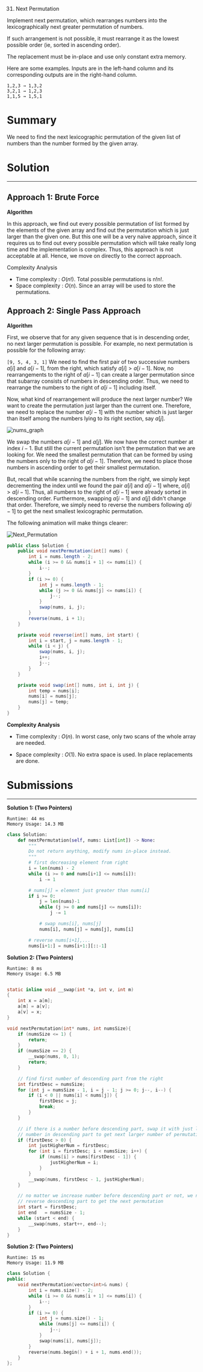 31. Next Permutation

Implement next permutation, which rearranges numbers into the lexicographically next greater permutation of numbers.

If such arrangement is not possible, it must rearrange it as the lowest possible order (ie, sorted in ascending order).

The replacement must be in-place and use only constant extra memory.

Here are some examples. Inputs are in the left-hand column and its corresponding outputs are in the right-hand column.

```
1,2,3 → 1,3,2
3,2,1 → 1,2,3
1,1,5 → 1,5,1
```

# Summary
We need to find the next lexicographic permutation of the given list of numbers than the number formed by the given array.

# Solution
---
## Approach 1: Brute Force
**Algorithm**

In this approach, we find out every possible permutation of list formed by the elements of the given array and find out the permutation which is just larger than the given one. But this one will be a very naive approach, since it requires us to find out every possible permutation which will take really long time and the implementation is complex. Thus, this approach is not acceptable at all. Hence, we move on directly to the correct approach.

Complexity Analysis

* Time complexity : $O(n!)$. Total possible permutations is n!n!.
* Space complexity : $O(n)$. Since an array will be used to store the permutations.

## Approach 2: Single Pass Approach
**Algorithm**

First, we observe that for any given sequence that is in descending order, no next larger permutation is possible. For example, no next permutation is possible for the following array:

`[9, 5, 4, 3, 1]`
We need to find the first pair of two successive numbers $a[i]$ and $a[i-1]$, from the right, which satisfy $a[i] > a[i-1]$. Now, no rearrangements to the right of $a[i-1]$ can create a larger permutation since that subarray consists of numbers in descending order. Thus, we need to rearrange the numbers to the right of $a[i-1]$ including itself.

Now, what kind of rearrangement will produce the next larger number? We want to create the permutation just larger than the current one. Therefore, we need to replace the number $a[i-1]$ with the number which is just larger than itself among the numbers lying to its right section, say $a[j]$.

![nums_graph](img/31_nums_graph.png)

We swap the numbers $a[i-1]$ and $a[j]$. We now have the correct number at index $i-1$. But still the current permutation isn't the permutation that we are looking for. We need the smallest permutation that can be formed by using the numbers only to the right of $a[i-1]$. Therefore, we need to place those numbers in ascending order to get their smallest permutation.

But, recall that while scanning the numbers from the right, we simply kept decrementing the index until we found the pair $a[i]$ and $a[i-1]$ where, $a[i] > a[i-1]$. Thus, all numbers to the right of $a[i-1]$ were already sorted in descending order. Furthermore, swapping $a[i-1]$ and $a[j]$ didn't change that order. Therefore, we simply need to reverse the numbers following $a[i-1]$ to get the next smallest lexicographic permutation.

The following animation will make things clearer:

![Next_Permutation](img/31_Next_Permutation.gif)

```java
public class Solution {
    public void nextPermutation(int[] nums) {
        int i = nums.length - 2;
        while (i >= 0 && nums[i + 1] <= nums[i]) {
            i--;
        }
        if (i >= 0) {
            int j = nums.length - 1;
            while (j >= 0 && nums[j] <= nums[i]) {
                j--;
            }
            swap(nums, i, j);
        }
        reverse(nums, i + 1);
    }

    private void reverse(int[] nums, int start) {
        int i = start, j = nums.length - 1;
        while (i < j) {
            swap(nums, i, j);
            i++;
            j--;
        }
    }

    private void swap(int[] nums, int i, int j) {
        int temp = nums[i];
        nums[i] = nums[j];
        nums[j] = temp;
    }
}
```

**Complexity Analysis**

* Time complexity : $O(n)$. In worst case, only two scans of the whole array are needed.

* Space complexity : $O(1)$. No extra space is used. In place replacements are done.

# Submissions
---
**Solution 1: (Two Pointers)**
```
Runtime: 44 ms
Memory Usage: 14.3 MB
```
```python
class Solution:
    def nextPermutation(self, nums: List[int]) -> None:
        """
        Do not return anything, modify nums in-place instead.
        """
        # first decreasing element from right
        i = len(nums) - 2
        while (i >= 0 and nums[i+1] <= nums[i]):
            i -= 1

        # nums[j] = element just greater than nums[i]
        if i >= 0:
            j = len(nums)-1
            while (j >= 0 and nums[j] <= nums[i]):
                j -= 1

            # swap nums[i], nums[j]
            nums[i], nums[j] = nums[j], nums[i]

        # reverse nums[i+1],...
        nums[i+1:] = nums[i+1:][::-1]
```

**Solution 2: (Two Pointers)**
```
Runtime: 8 ms
Memory Usage: 6.5 MB
```
```c

static inline void __swap(int *a, int v, int m)
{       
    int x = a[m];
    a[m] = a[v];
    a[v] = x;
}

void nextPermutation(int* nums, int numsSize){
    if (numsSize <= 1) {
        return;
    }
    if (numsSize == 2) {
        __swap(nums, 0, 1);
        return;
    }

    // find first number of descending part from the right
    int firstDesc = numsSize;
    for (int j = numsSize - 1, i = j - 1; j >= 0; j--, i--) {
        if (i < 0 || nums[i] < nums[j]) {
            firstDesc = j;
            break;
        }
    }

    // if there is a number before descending part, swap it with just larger
    // number in descending part to get next larger number of permutation
    if (firstDesc > 0) {
        int justHigherNum = firstDesc;
        for (int i = firstDesc; i < numsSize; i++) {
            if (nums[i] > nums[firstDesc - 1]) {
                justHigherNum = i;
            }
        }
        __swap(nums, firstDesc - 1, justHigherNum);
    }

    // no matter we increase number before descending part or not, we need to
    // reverse descending part to get the next permutation
    int start = firstDesc;
    int end   = numsSize - 1;
    while (start < end) {
        __swap(nums, start++, end--);
    }
}
```

**Solution 2: (Two Pointers)**
```
Runtime: 15 ms
Memory Usage: 11.9 MB
```
```c++
class Solution {
public:
    void nextPermutation(vector<int>& nums) {
        int i = nums.size() - 2;
        while (i >= 0 && nums[i + 1] <= nums[i]) {
            i--;
        }
        if (i >= 0) {
            int j = nums.size() - 1;
            while (nums[j] <= nums[i]) {
                j--;
            }
            swap(nums[i], nums[j]);
        }
        reverse(nums.begin() + i + 1, nums.end());
    }
};
```
